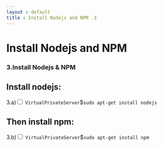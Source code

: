 ```yaml
---
layout : default
title : Install Nodejs and NPM .3
---
```



# Install Nodejs and NPM

<h3>3.Install Nodejs & NPM</h3>

<h2>Install nodejs:</h2>

3.a)<input type="checkbox" class="sidebar-checkbox" id="sidebar-checkbox">
 `VirtualPrivateServer`$`sudo apt-get install nodejs` <br />

<h2>Then install npm:</h2>

3.b)<input type="checkbox" class="sidebar-checkbox" id="sidebar-checkbox">
 `VirtualPrivateServer`$`sudo apt-get install npm`
